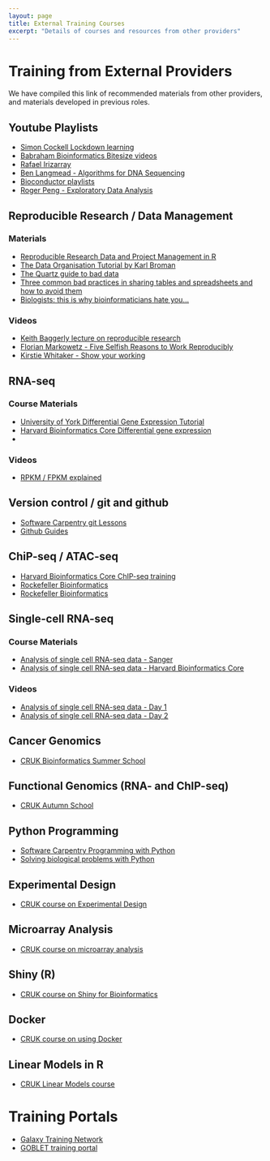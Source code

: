 ```yaml
---
layout: page
title: External Training Courses
excerpt: "Details of courses and resources from other providers"
---
```


# Training from External Providers

We have compiled this link of recommended materials from other providers, and materials developed in previous roles.

## Youtube Playlists

- [Simon Cockell Lockdown learning](https://www.youtube.com/channel/UC7aizSyonJqZI3O3U4SDTiA/videos)
- [Babraham Bioinformatics Bitesize videos](https://www.youtube.com/playlist?list=PLbiByRpDb_hP7b-I1GR4eEWCD2OqdZEg1)
- [Rafael Irizarray](https://www.youtube.com/user/RafalabChannel/videos)
- [Ben Langmead - Algorithms for DNA Sequencing](https://www.youtube.com/watch?v=hpb-mH-yjLc&list=PL2mpR0RYFQsBiCWVJSvVAO3OJ2t7DzoHA)
- [Bioconductor playlists](https://www.youtube.com/user/bioconductor/playlists)
- [Roger Peng - Exploratory Data Analysis](https://www.youtube.com/watch?v=6lOvA_y7p7w&list=PLjTlxb-wKvXPhZ7tQwlROtFjorSj9tUyZ)

## Reproducible Research / Data Management

### Materials

- [Reproducible Research Data and Project Management in R](https://annakrystalli.me/rrresearchACCE20/)
- [The Data Organisation Tutorial by Karl Broman](http://kbroman.org/dataorg/)
- [The Quartz guide to bad data](https://github.com/Quartz/bad-data-guide/blob/master/README.md)
- [Three common bad practices in sharing tables and spreadsheets and how to avoid them](http://luisdva.github.io/pls-don't-do-this/)
- [Biologists: this is why bioinformaticians hate you…](http://www.opiniomics.org/biologists-this-is-why-bioinformaticians-hate-you/)

### Videos

- [Keith Baggerly lecture on reproducible research](https://youtu.be/7gYIs7uYbMo)
- [Florian Markowetz - Five Selfish Reasons to Work Reproducibly](https://www.youtube.com/watch?v=1Y_oIjlH-yg)
- [Kirstie Whitaker - Show your working](https://youtu.be/e-7Pfi_bGaE)

## RNA-seq

### Course Materials

- [University of York Differential Gene Expression Tutorial](https://shiny.york.ac.uk/bioltf/gene_expression_course/day1/)
- [Harvard Bioinformatics Core Differential gene expression](https://hbctraining.github.io/DGE_workshop_salmon/)
- 
### Videos

- [RPKM / FPKM explained](https://www.youtube.com/watch?v=TTUrtCY2k-w&t=543s)

## Version control / git and github

- [Software Carpentry git Lessons](http://swcarpentry.github.io/git-novice/)
- [Github Guides](https://guides.github.com/)

## ChiP-seq / ATAC-seq

- [Harvard Bioinformatics Core ChIP-seq training](https://hbctraining.github.io/Intro-to-ChIPseq/)
- [Rockefeller Bioinformatics](https://rockefelleruniversity.github.io/RU_ChIPseq/)
- [Rockefeller Bioinformatics](https://rockefelleruniversity.github.io/RU_ATACseq/)

## Single-cell RNA-seq

### Course Materials

- [Analysis of single cell RNA-seq data - Sanger](https://scrnaseq-course.cog.sanger.ac.uk/website/index.html)
- [Analysis of single cell RNA-seq data - Harvard Bioinformatics Core](https://hbctraining.github.io/scRNA-seq/)

### Videos

- [Analysis of single cell RNA-seq data - Day 1](https://youtu.be/thHgPqQpkE4)
- [Analysis of single cell RNA-seq data - Day 2](https://youtu.be/7dQ_pleDO2Y)

## Cancer Genomics

- [CRUK Bioinformatics Summer School](https://bioinformatics-core-shared-training.github.io/cruk-summer-school-2017/)

## Functional Genomics (RNA- and ChIP-seq)

- [CRUK Autumn School](https://bioinformatics-core-shared-training.github.io/cruk-autumn-school-2017/)

## Python Programming

- [Software Carpentry Programming with Python](https://swcarpentry.github.io/python-novice-inflammation/)
- [Solving biological problems with Python
](http://pycam.github.io/)

## Experimental Design

- [CRUK course on Experimental Design](http://bioinformatics-core-shared-training.github.io/experimental-design/)

## Microarray Analysis

- [CRUK course on microarray analysis](http://bioinformatics-core-shared-training.github.io/microarray-analysis/)

## Shiny (R)

- [CRUK course on Shiny for Bioinformatics](https://bioinformatics-core-shared-training.github.io/shiny-bioinformatics/)

## Docker

- [CRUK course on using Docker](http://bioinformatics-core-shared-training.github.io/docker-4-bioinformatics/)

## Linear Models in R

- [CRUK Linear Models course](http://tinyurl.com/linear-models-r)

# Training Portals

- [Galaxy Training Network](https://galaxyproject.org/teach/gtn/)
- [GOBLET training portal](https://www.mygoblet.org/training-portal)
